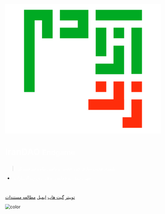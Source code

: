 ![logo](_media/logo.svg)


# <p style="color:white"> IranDAO <small>Endgame</small><p>

> <p style="color:white"> پلتفرم مدون‌ سازی خرد جمعی و تامین مالی غیرمتمرکز<p>

- <p style="color:white"> جهت کمک به فعالین انقلاب زن،زندگی،آزادی </p>

<br>

[توییتر](https://twitter.com/IranDao_Endgame)
[گیت هاب](https://github.com/irandao)
[ایمیل](mailto:info@irandao.org)
[مطالعه مستندات](content/IranDAO.md)

<!-- background color -->

![color](#272727)